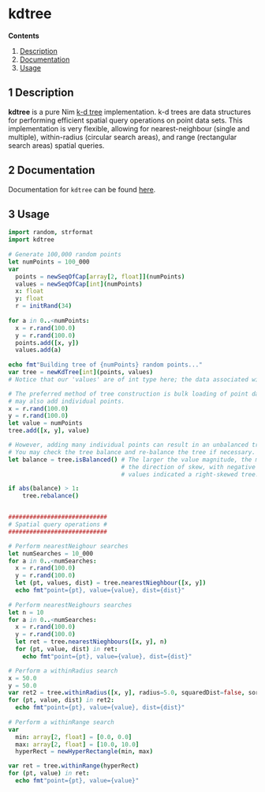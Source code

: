 # kdtree

**Contents**

1. [Description](#1-description)
2. [Documentation](#2-documentation)
3. [Usage](#2-usage)

## 1 Description

**kdtree** is a pure Nim [k-d tree](https://en.wikipedia.org/wiki/K-d_tree) implementation. k-d trees are data structures for performing efficient spatial query operations on point data sets. This implementation is very flexible, allowing for nearest-neighbour (single and multiple), within-radius (circular search areas), and range (rectangular search areas) spatial queries.

## 2 Documentation

Documentation for `kdtree` can be found [here](https://jblindsay.github.io/kdtree/kdtree.html).

## 3 Usage

```nim
import random, strformat
import kdtree
 
# Generate 100,000 random points
let numPoints = 100_000
var
  points = newSeqOfCap[array[2, float]](numPoints)
  values = newSeqOfCap[int](numPoints) 
  x: float
  y: float
  r = initRand(34)
 
for a in 0..<numPoints:
  x = r.rand(100.0)
  y = r.rand(100.0)
  points.add([x, y])
  values.add(a)
 
echo fmt"Building tree of {numPoints} random points..."
var tree = newKdTree[int](points, values)
# Notice that our 'values' are of int type here; the data associated with points can be of any generic data type.

# The preferred method of tree construction is bulk loading of point data using 'newKdTree'. However, you
# may also add individual points.
x = r.rand(100.0)
y = r.rand(100.0)
let value = numPoints
tree.add([x, y], value)

# However, adding many individual points can result in an unbalanced tree, which can result in inefficient queries. 
# You may check the tree balance and re-balance the tree if necessary.
let balance = tree.isBalanced() # The larger the value magnitude, the more unbalanced the tree is. The sign indicates 
                                # the direction of skew, with negative values indicating a left-skewed tree and positive 
                                # values indicated a right-skewed tree.

if abs(balance) > 1:
    tree.rebalance()


############################ 
# Spatial query operations #
############################ 

# Perform nearestNeighour searches
let numSearches = 10_000
for a in 0..<numSearches:
  x = r.rand(100.0)
  y = r.rand(100.0)
  let (pt, values, dist) = tree.nearestNieghbour([x, y])
  echo fmt"point={pt}, value={value}, dist={dist}"
 
# Perform nearestNeighours searches
let n = 10
for a in 0..<numSearches:
  x = r.rand(100.0)
  y = r.rand(100.0)
  let ret = tree.nearestNieghbours([x, y], n)
  for (pt, value, dist) in ret:
    echo fmt"point={pt}, value={value}, dist={dist}"

# Perform a withinRadius search
x = 50.0
y = 50.0
var ret2 = tree.withinRadius([x, y], radius=5.0, squaredDist=false, sortResults=true)
for (pt, value, dist) in ret2:
  echo fmt"point={pt}, value={value}, dist={dist}"
 
# Perform a withinRange search
var 
  min: array[2, float] = [0.0, 0.0]
  max: array[2, float] = [10.0, 10.0]
  hyperRect = newHyperRectangle(min, max)

var ret = tree.withinRange(hyperRect)
for (pt, value) in ret:
  echo fmt"point={pt}, value={value}"

